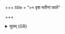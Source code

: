 +++
title = "०५ वृषा मतीनां पवते"

+++
<details><summary>मूलम् (GR)</summary>

वृषा मतीनां पवते विचक्षणः  
सूरो अह्नां प्रतरीतोषसां दिवः ।  
प्राणः सिन्धूनां कलशाꣳ अचिक्रदद् +++(Bhatt. kalaśāṃ)+++  
इन्द्रहार्दिवम् आविशन् मनीषया ॥
</details>